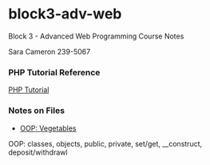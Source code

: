 # block3-adv-web

Block 3 - Advanced Web Programming Course Notes

Sara Cameron 239-5067

### PHP Tutorial Reference

[PHP Tutorial](https://www.phptutorial.net/)

### Notes on Files

- [OOP: Vegetables](https://sara67.web582.com/block3-adv-web/exercises/vegetables.php)

OOP: classes, objects, public, private, set/get, __construct, deposit/withdrawl